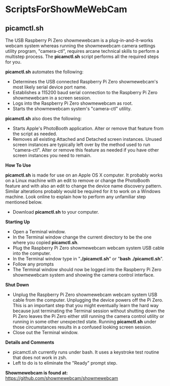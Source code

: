 # ScriptsForShowMeWebCam

## picamctl.sh

The USB Raspberry Pi Zero showmewebcam is a plug-in-and-it-works webcam system whereas running the showmewebcam camera settings utility program, "camera-ctl", requires arcane technical skills to perform a multistep process. The **picamctl.sh** script performs all the required steps for you.

**picamctl.sh** automates the following:
* Determines the USB connected Raspberry Pi Zero showmewebcam's most likely serial device port name.
* Establishes a 115200 baud serial connection to the Raspberry Pi Zero showmewebcam in a screen session.
* Logs into the Raspberry Pi Zero showmewebcam as root.
* Starts the showmewebcam system's "camera-ctl" utility.

**picamctl.sh** also does the following:

- Starts Apple's PhotoBooth application. Alter or remove that feature from the script as needed.
- Removes all existing Attached and Detached screen instances. Unused screen instances are typically left over by the method used to run "camera-ctl". Alter or remove this feature as needed if you have other screen instances you need to remain.

**How To Use**

**picamctl.sh** is made for use on an Apple OS X computer. It probably works on a Linux machine with an edit to remove or change the PhotoBooth feature and with also an edit to change the device name discovery pattern. Similar alterations probably would be required for it to work on a Windows machine. Look online to explain how to perform any unfamiliar step mentioned below.

* Download **picamctl.sh** to your computer.

**Starting Up**
* Open a Terminal window.
* In the Terminal window change the current directory to be the one where you copied **picamctl.sh**.
* Plug the Raspberry Pi Zero showmewebcam webcam system USB cable into the computer.
* In the Terminal window type in "**./picamctl.sh**" or "**bash ./picamctl.sh**".
* Follow any prompts
* The Terminal window should now be logged into the Raspberry Pi Zero showmewebcam system and showing the camera control interface.

**Shut Down**
* Unplug the Raspberry Pi Zero showmewebcam webcam system USB cable from the computer. Unplugging the device powers off the Pi Zero. This is an important step that you might eventually learn the hard way because just terminating the Terminal session without shutting down the Pi Zero leaves the Pi Zero either still running the camera control utility or running in some other unexpected state. Running **picamctl.sh** under those circumstances results in a confused looking screen session.
* Close out the Terminal window.

**Details and Comments**
* picamctl.sh currently runs under bash. It uses a keystroke test routine that does not work in zsh.
* Left to do is to eliminate the "Ready" prompt step.

**Showmewebcam is found at:**
<https://github.com/showmewebcam/showmewebcam>
